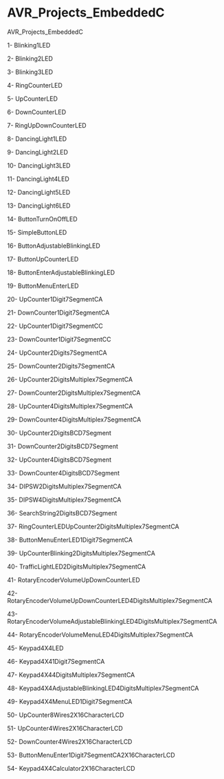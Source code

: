 # AVR_Projects_EmbeddedC
AVR_Projects_EmbeddedC

1- Blinking1LED

2- Blinking2LED

3- Blinking3LED

4- RingCounterLED

5- UpCounterLED

6- DownCounterLED

7- RingUpDownCounterLED

8- DancingLight1LED

9- DancingLight2LED

10- DancingLight3LED

11- DancingLight4LED

12- DancingLight5LED

13- DancingLight6LED

14- ButtonTurnOnOffLED

15- SimpleButtonLED

16- ButtonAdjustableBlinkingLED

17- ButtonUpCounterLED

18- ButtonEnterAdjustableBlinkingLED

19- ButtonMenuEnterLED

20- UpCounter1Digit7SegmentCA

21- DownCounter1Digit7SegmentCA

22- UpCounter1Digit7SegmentCC

23- DownCounter1Digit7SegmentCC

24- UpCounter2Digits7SegmentCA

25- DownCounter2Digits7SegmentCA

26- UpCounter2DigitsMultiplex7SegmentCA

27- DownCounter2DigitsMultiplex7SegmentCA

28- UpCounter4DigitsMultiplex7SegmentCA

29- DownCounter4DigitsMultiplex7SegmentCA

30- UpCounter2DigitsBCD7Segment

31- DownCounter2DigitsBCD7Segment

32- UpCounter4DigitsBCD7Segment

33- DownCounter4DigitsBCD7Segment

34- DIPSW2DigitsMultiplex7SegmentCA

35- DIPSW4DigitsMultiplex7SegmentCA

36- SearchString2DigitsBCD7Segment

37- RingCounterLEDUpCounter2DigitsMultiplex7SegmentCA

38- ButtonMenuEnterLED1Digit7SegmentCA

39- UpCounterBlinking2DigitsMultiplex7SegmentCA

40- TrafficLightLED2DigitsMultiplex7SegmentCA

41- RotaryEncoderVolumeUpDownCounterLED

42- RotaryEncoderVolumeUpDownCounterLED4DigitsMultiplex7SegmentCA

43- RotaryEncoderVolumeAdjustableBlinkingLED4DigitsMultiplex7SegmentCA

44- RotaryEncoderVolumeMenuLED4DigitsMultiplex7SegmentCA

45- Keypad4X4LED

46- Keypad4X41Digit7SegmentCA

47- Keypad4X44DigitsMultiplex7SegmentCA

48- Keypad4X4AdjustableBlinkingLED4DigitsMultiplex7SegmentCA

49- Keypad4X4MenuLED1Digit7SegmentCA

50- UpCounter8Wires2X16CharacterLCD

51- UpCounter4Wires2X16CharacterLCD

52- DownCounter4Wires2X16CharacterLCD

53- ButtonMenuEnter1Digit7SegmentCA2X16CharacterLCD

54- Keypad4X4Calculator2X16CharacterLCD
